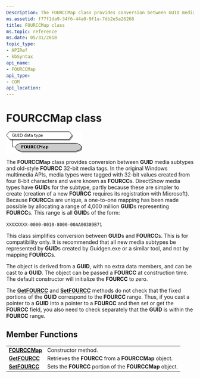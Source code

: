 ```yaml
---
Description: The FOURCCMap class provides conversion between GUID media subtypes and old-style FOURCC 32-bit media tags.
ms.assetid: f77f1da9-34f6-44a0-9f1a-7db2e5a26268
title: FOURCCMap class
ms.topic: reference
ms.date: 05/31/2018
topic_type: 
- APIRef
- kbSyntax
api_name: 
- FOURCCMap
api_type: 
- COM
api_location: 
---
```


# FOURCCMap class

![fourccmap class hierarchy](images/fourcc01.png)

The **FOURCCMap** class provides conversion between **GUID** media subtypes and old-style **FOURCC** 32-bit media tags. In the original Windows multimedia APIs, media types were tagged with 32-bit values created from four 8-bit characters and were known as **FOURCC**s. DirectShow media types have **GUID**s for the subtype, partly because these are simpler to create (creation of a new **FOURCC** requires its registration with Microsoft). Because **FOURCC**s are unique, a one-to-one mapping has been made possible by allocating a range of 4,000 million **GUID**s representing **FOURCC**s. This range is all **GUID**s of the form:

`XXXXXXXX-0000-0010-8000-00AA00389B71`

This class simplifies conversion between **GUID**s and **FOURCC**s. This is for compatibility only. It is recommended that all new media subtypes be represented by **GUID**s created by Guidgen.exe or a similar tool, and not by mapping **FOURCC**s.

The object is derived from a **GUID**, with no extra data members, and can be cast to a **GUID**. The object can be passed a **FOURCC** at construction time. The default constructor will initialize the **FOURCC** to zero.

The [**GetFOURCC**](fourccmap-getfourcc.md) and [**SetFOURCC**](fourccmap-setfourcc.md) methods do not check that the fixed portions of the **GUID** correspond to the **FOURCC** range. Thus, if you cast a pointer to a **GUID** into a pointer to a **FOURCC** and then set or get the **FOURCC** field, you also need to check separately that the **GUID** is within the **FOURCC** range.

## Member Functions



|                                          |                                                          |
|------------------------------------------|----------------------------------------------------------|
| [**FOURCCMap**](fourccmap-fourccmap.md) | Constructor method.                                      |
| [**GetFOURCC**](fourccmap-getfourcc.md) | Retrieves the **FOURCC** from a **FOURCCMap** object.    |
| [**SetFOURCC**](fourccmap-setfourcc.md) | Sets the **FOURCC** portion of the **FOURCCMap** object. |



 

 

 



